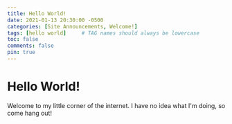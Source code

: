 ```yaml
---
title: Hello World!
date: 2021-01-13 20:30:00 -0500
categories: [Site Announcements, Welcome!]
tags: [hello world]     # TAG names should always be lowercase
toc: false
comments: false
pin: true
---
```

# Hello World!
Welcome to my little corner of the internet. I have no idea what I'm doing, so come hang out!
